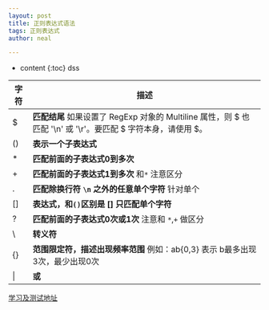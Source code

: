 ```yaml
---
layout: post
title: 正则表达式语法
tags: 正则表达式
author: neal

---
```

* content
{:toc}
dss

| 字符 | 描述                                                         |
| ---- | ------------------------------------------------------------ |
| $    | **匹配结尾** 如果设置了 RegExp 对象的 Multiline 属性，则 $ 也匹配 '\n' 或 '\r'。要匹配 $ 字符本身，请使用 \$。 |
| ()   | **表示一个子表达式**                                         |
| *    | **匹配前面的子表达式0到多次**                                |
| +    | **匹配前面的子表达式1到多次** 和`*` 注意区分                 |
| .    | **匹配除换行符 `\n` 之外的任意单个字符**  针对单个           |
| []   | **表达式，和`()`区别是 [] 只匹配单个字符**                   |
| ?    | **匹配前面的子表达式0次或1次**  注意和 `*`,`+` 做区分        |
| \    | **转义符**                                                   |
| {}   | **范围限定符，描述出现频率范围**  例如：ab{0,3} 表示 b最多出现3次，最少出现0次 |
| \|   | **或**                                                       |



[学习及测试地址](https://regexr.com/)